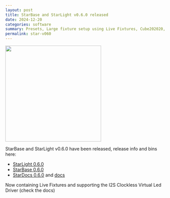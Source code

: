 ```yaml
---
layout: post
title: StarBase and StarLight v0.6.0 released
date: 2024-12-20
categories: software
summary: Presets, Large fixture setup using Live Fixtures, Cube202020, 3d, rippleYZ projection<br><img width="100" src="https://github.com/user-attachments/assets/c81d2f56-00d1-4424-a716-8e3c30e76636">
permalink: star-v060
---
```


<img width="300" src="https://github.com/user-attachments/assets/c81d2f56-00d1-4424-a716-8e3c30e76636">

StarBase and StarLight v0.6.0 have been released, release info and bins here: 
- [StarLight 0.6.0](https://github.com/MoonModules/StarLight/releases/tag/v0.6.0)
- [StarBase 0.6.0](https://github.com/ewowi/StarBase/releases/tag/v0.6.0)
- [StarDocs 0.6.0](https://github.com/ewowi/StarDocs/releases/tag/v0.6.0) and [docs](https://ewowi.github.io/StarDocs/)

Now containing Live Fixtures and supporting the I2S Clockless Virtual Led Driver (check the docs)